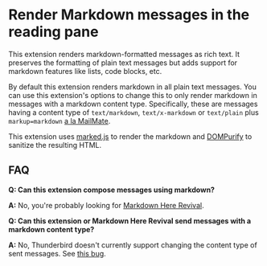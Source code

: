 # Render Markdown messages in the reading pane

This extension renders markdown-formatted messages as rich text. It preserves the formatting of plain text messages but adds support for markdown features like lists, code blocks, etc.

By default this extension renders markdown in all plain text messages. You can use this extension's options to change this to only render markdown in messages with a markdown content type. Specifically, these are messages having a content type of `text/markdown`, `text/x-markdown` or `text/plain` plus `markup=markdown` [a la MailMate](https://blog.freron.com/2011/thoughts-on-writing-emails-using-markdown/).

This extension uses [marked.js](https://marked.js.org/) to render the markdown and [DOMPurify](https://github.com/cure53/DOMPurify) to sanitize the resulting HTML.

## FAQ

**Q: Can this extension compose messages using markdown?**

**A:** No, you're probably looking for [Markdown Here Revival](https://addons.thunderbird.net/en-US/thunderbird/addon/markdown-here-revival/?src=search).

**Q: Can this extension or Markdown Here Revival send messages with a markdown content type?**

**A:** No, Thunderbird doesn't currently support changing the content type of sent messages. See [this bug](https://bugzilla.mozilla.org/show_bug.cgi?id=1717221).
